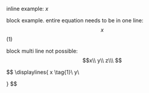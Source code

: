 inline example: $x$

block example. entire equation needs to be in one line:
$$\ x\ $$ (1)

block multi line not possible:
$$x\\
y\\ z\\\ $$



$$
\displaylines{
x \tag{1}\\
y\\

}
$$